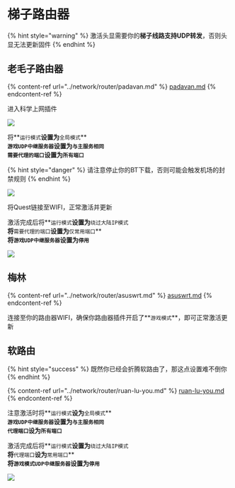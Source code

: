 # 梯子路由器

{% hint style="warning" %}
激活头显需要你的**梯子线路支持UDP转发**，否则头显无法更新固件
{% endhint %}

## 老毛子路由器

{% content-ref url="../network/router/padavan.md" %}
[padavan.md](../network/router/padavan.md)
{% endcontent-ref %}

进入科学上网插件

![](https://cdn.jsdelivr.net/gh/EYW-015/Oculus-guide-China/img/pdv/pdv1.png)

将**`运行模式`**设置为**`全局模式`**\
**`游戏UDP中继服务器`**设置为**`与主服务相同`**\
**`需要代理的端口`**设置为**`所有端口`**



{% hint style="danger" %}
请注意停止你的BT下载，否则可能会触发机场的封禁规则
{% endhint %}

![](https://cdn.jsdelivr.net/gh/EYW-015/Oculus-guide-China/img/pdv/pdv3.png)

将Quest链接至WIFI，正常激活并更新

激活完成后将**`运行模式`**设置为**`绕过大陆IP模式`**\
将**`需要代理的端口`**设置为**`仅常用端口`**\
****将**`游戏UDP中继服务器`**设置为**`停用`**

![](https://cdn.jsdelivr.net/gh/EYW-015/Oculus-guide-China/img/pdv/pdv4.png)

## 梅林

{% content-ref url="../network/router/asuswrt.md" %}
[asuswrt.md](../network/router/asuswrt.md)
{% endcontent-ref %}

连接至你的路由器WIFI，确保你路由器插件开启了**`游戏模式`**，即可正常激活更新

## 软路由

{% hint style="success" %}
既然你已经会折腾软路由了，那这点设置难不倒你
{% endhint %}

{% content-ref url="../network/router/ruan-lu-you.md" %}
[ruan-lu-you.md](../network/router/ruan-lu-you.md)
{% endcontent-ref %}

注意激活时将**`运行模式`**设为**`全局模式`**\
**`游戏UDP中继服务器`**设置为**`与主服务相同`**\
**`代理端口`**设为**`所有端口`**

激活完成后将**`运行模式`**设置为**`绕过大陆IP模式`**\
将**`代理端口`**设为**`常用端口`**\
****将**`游戏模式UDP中继服务器`**设置为**`停用`**

![](https://cdn.jsdelivr.net/gh/EYW-015/Oculus-guide-China/img/openwrt/op1.png)
